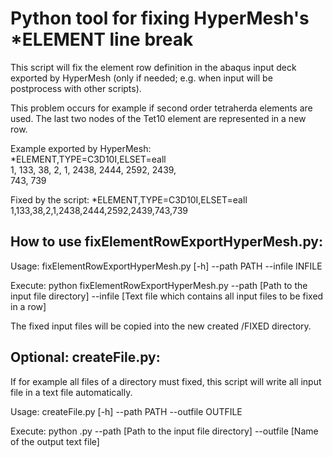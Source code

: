 # Python tool for fixing HyperMesh's *ELEMENT line break                                                                                                    

This script will fix the element row definition in the abaqus input deck exported by HyperMesh (only if needed; e.g. when input will be postprocess with other scripts). 

This problem occurs for example if second order tetraherda elements are used. The last two nodes of the Tet10 element are represented in a new row.
                                                                                             
Example exported by HyperMesh:                                                                                         
*ELEMENT,TYPE=C3D10I,ELSET=eall                                                                                
        1,       133,        38,         2,         1,      2438,      2444,      2592,      2439,             
      743,       739                                                                                           
                                                                                                               
Fixed by the script:
*ELEMENT,TYPE=C3D10I,ELSET=eall                                                                                
1,133,38,2,1,2438,2444,2592,2439,743,739                                                                       


## How to use fixElementRowExportHyperMesh.py:

Usage: fixElementRowExportHyperMesh.py [-h] --path PATH --infile INFILE

Execute: python fixElementRowExportHyperMesh.py --path [Path to the input file directory] --infile [Text file which contains all input files to be fixed in a row]

The fixed input files will be copied into the new created /FIXED directory.

## Optional: createFile.py:

If for example all files of a directory must fixed, this script will write all input file in a text file automatically.

Usage: createFile.py  [-h] --path PATH --outfile OUTFILE

Execute: python .py --path [Path to the input file directory] --outfile [Name of the output text file]
